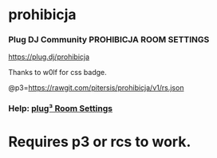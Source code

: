 # prohibicja
### Plug DJ Community PROHIBICJA ROOM SETTINGS

https://plug.dj/prohibicja

Thanks to w0lf for css badge. 

@p3=https://rawgit.com/pitersis/prohibicja/v1/rs.json

### Help: [plug³ Room Settings] 

# Requires p3 or rcs to work.  

 [plug³ Room Settings]: <https://plugcubed.net/roomsettings>
